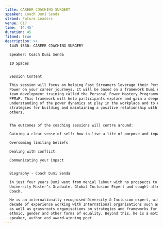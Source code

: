 ```yaml
---
title: CAREER COACHING SURGERY
speaker: Coach Dumi Senda
strand: Future Leaders
venue: C17
time: '14:45'
duration: 45
filmed: true
description: >+
  1445-1530: CAREER COACHING SURGERY

  Speaker: Coach Dumi Senda

  10 Spaces


  Session Content

  This session will focus on helping Fast Streamers leverage their Personal
  Power on your career journeys. It will be based on a framework Dumi uses for
  team development training called the Personal Power Mastery Programme, or
  PPMaP. This framework will help participants explore and gain a deeper
  understanding of the power dynamics at play in the workplace and to develop
  strategies for building and maintaining a positive relationship with self and
  others.


  The outcomes of the coaching sessions will centre around:

  Gaining a clear sense of self: how to live a life of purpose and impact

  Overcoming limiting beliefs 

  Dealing with conflict  

  Communicating your impact


  Biography - Coach Dumi Senda

  In just four years Dumi went from menial labour with no prospects to Oxford
  University Master’s Graduate, Global Inclusion Expert and sought-after Career
  Coach.

  He is an internationally-recognised Diversity & Inclusion expert, with over a
  decade of experience working with International organisations such as the UN
  as well as grassroots organisations on strategies and frameworks for racial,
  ethnic, gender and other forms of equality. Beyond this, he is a motivational
  speaker, author and award-winning poet.
---
```


